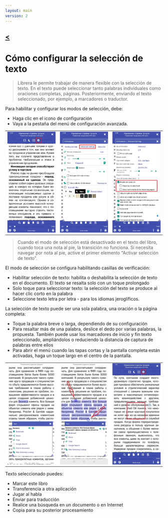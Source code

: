 ```yaml
---
layout: main
version: 2
---
```

[<](/wiki/faq)
---

# Cómo configurar la selección de texto

> Librera le permite trabajar de manera flexible con la selección de texto. En el texto puede seleccionar tanto palabras individuales como oraciones completas, páginas.
Posteriormente, enviando el texto seleccionado, por ejemplo, a marcadores o traductor.

Para habilitar y configurar los modos de selección, debe:
* Haga clic en el icono de configuración
* Vaya a la pestaña del menú de configuración avanzada.



||||
|-|-|-|
|![](1.jpg)|![](2.jpg)|![](3.jpg)|

> Cuando el modo de selección está desactivado en el texto del libro, cuando toca una nota al pie, la transición no funciona. Si necesita navegar por nota al pie, active el primer elemento &quot;Activar selección de texto&quot;.


El modo de selección se configura habilitando casillas de verificación:
* Habilitar selección de texto: habilita o deshabilita la selección de texto en el documento. El texto se resalta solo con un toque prolongado
* Solo toque para seleccionar texto: la selección del texto se produce al hacer clic corto en la palabra
* Seleccione texto letra por letra - para los idiomas jeroglíficos.

La selección de texto puede ser una sola palabra, una oración o la página completa:
* Toque la palabra breve o larga, dependiendo de su configuración
* Para resaltar más de una palabra, deslice el dedo por varias palabras, la propuesta. También puede usar los marcadores de inicio y fin
texto seleccionado, ampliándolos o reduciendo la distancia de captura de palabras entre ellos
* Para abrir el menú cuando las tapas cortas y la pantalla completa están activadas, haga un toque largo en el centro de la pantalla.

||||
|-|-|-|
|![](4.jpg)|![](5.jpg)|![](6.jpg)|


Texto seleccionado puedes:
* Marcar este libro
* Transferencia a otra aplicación
* Jugar al habla
* Enviar para traducción
* Realice una búsqueda en un documento o en Internet
* Copia para su posterior procesamiento

